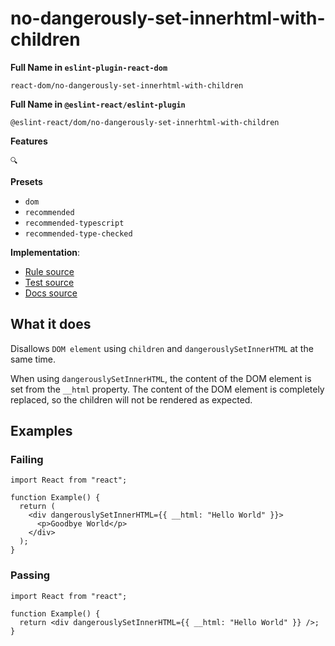 # no-dangerously-set-innerhtml-with-children

**Full Name in `eslint-plugin-react-dom`**

```plain copy
react-dom/no-dangerously-set-innerhtml-with-children
```

**Full Name in `@eslint-react/eslint-plugin`**

```plain copy
@eslint-react/dom/no-dangerously-set-innerhtml-with-children
```

**Features**

`🔍`

**Presets**

- `dom`
- `recommended`
- `recommended-typescript`
- `recommended-type-checked`

**Implementation**:

- [Rule source](https://github.com/Rel1cx/eslint-react/tree/main/packages/plugins/eslint-plugin-react-dom/src/rules/no-dangerously-set-innerhtml-with-children.ts)
- [Test source](https://github.com/Rel1cx/eslint-react/tree/main/packages/plugins/eslint-plugin-react-dom/src/rules/no-dangerously-set-innerhtml-with-children.spec.ts)
- [Docs source](https://github.com/Rel1cx/eslint-react/tree/main/website/pages/docs/rules/dom-no-dangerously-set-innerhtml-with-children.md)

## What it does

Disallows `DOM element` using `children` and `dangerouslySetInnerHTML` at the same time.

When using `dangerouslySetInnerHTML`, the content of the DOM element is set from the `__html` property. The content of the DOM element is completely replaced, so the children will not be rendered as expected.

## Examples

### Failing

```tsx
import React from "react";

function Example() {
  return (
    <div dangerouslySetInnerHTML={{ __html: "Hello World" }}>
      <p>Goodbye World</p>
    </div>
  );
}
```

### Passing

```tsx
import React from "react";

function Example() {
  return <div dangerouslySetInnerHTML={{ __html: "Hello World" }} />;
}
```
